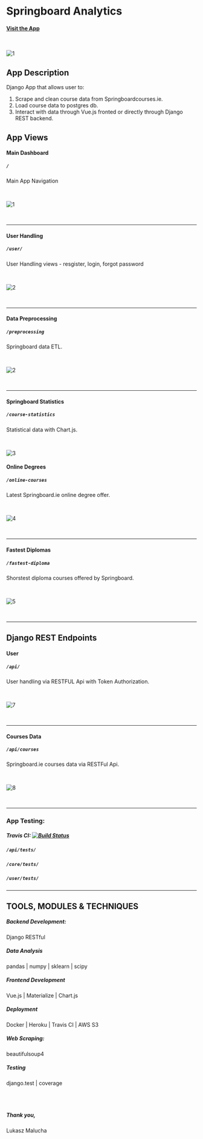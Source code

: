 # Springboard Analytics


#### [Visit the App](https://springboardanalytics.herokuapp.com/)

<br>

![1](https://user-images.githubusercontent.com/26208598/71312488-7b575e00-2423-11ea-9001-304de387c566.PNG)
<br>
## App Description

Django App that allows user to:

1. Scrape and clean course data from Springboardcourses.ie.
2. Load course data to postgres db.
2. Interact with data through Vue.js fronted or directly through Django REST backend.


## App Views

#### Main Dashboard
##### `/`

Main App Navigation

<br>

![1](https://user-images.githubusercontent.com/26208598/71312488-7b575e00-2423-11ea-9001-304de387c566.PNG)

<br>

-----------------


#### User Handling
##### `/user/`

 User Handling views - resgister, login, forgot password

<br>

![2](https://user-images.githubusercontent.com/26208598/53902094-592d5480-4038-11e9-8000-704917c1da6a.jpg)

<br>

-----------------

#### Data Preprocessing
##### `/preprocessing`

 Springboard data ETL.

<br>

![2](https://user-images.githubusercontent.com/26208598/71312489-7b575e00-2423-11ea-83cb-5a7de7cab667.PNG)

<br>

-----------------

#### Springboard Statistics
##### `/course-statistics`

 Statistical data with Chart.js.

<br>

![3](https://user-images.githubusercontent.com/26208598/71312490-7b575e00-2423-11ea-8fd8-bd7712209c3a.PNG)

#### Online Degrees
##### `/online-courses`

 Latest Springboard.ie online degree offer.

<br>

![4](https://user-images.githubusercontent.com/26208598/71312491-7beff480-2423-11ea-9b0a-a64cdb9fbd7c.PNG)

<br>

-----------------

#### Fastest Diplomas
##### `/fastest-diploma`

 Shorstest diploma courses offered by Springboard.

<br>

![5](https://user-images.githubusercontent.com/26208598/71312492-7beff480-2423-11ea-90a2-cd0d6561b0ed.PNG)

<br>

-----------------

## Django REST Endpoints

#### User
##### `/api/`

 User handling via RESTFUL Api with Token Authorization.

<br>

![7](https://user-images.githubusercontent.com/26208598/53902106-5fbbcc00-4038-11e9-9ed0-848d3e11c1da.png)

<br>

-----------------

#### Courses Data
##### `/api/courses`

 Springboard.ie courses data via RESTFul Api.

<br>

![8](https://user-images.githubusercontent.com/26208598/53902109-60ecf900-4038-11e9-8eda-d26e51ea516a.jpg)

<br>

-----------------

### App Testing:

##### Travis CI: [![Build Status](https://travis-ci.com/LukaszMalucha/Springboard-Insights.svg?branch=master)](https://travis-ci.com/LukaszMalucha/Springboard-Insights)
##### `/api/tests/`
##### `/core/tests/` 
##### `/user/tests/`

-----------------

## TOOLS, MODULES & TECHNIQUES

##### Backend Development:
Django RESTful

##### Data Analysis
pandas | numpy | sklearn | scipy

##### Frontend Development
Vue.js | Materialize | Chart.js

##### Deployment
Docker | Heroku | Travis CI | AWS S3

##### Web Scraping:
beautifulsoup4

##### Testing
django.test | coverage



<br>
<br>

##### Thank you,

Lukasz Malucha




